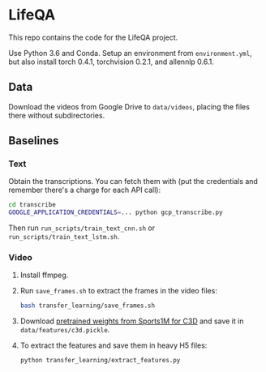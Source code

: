# LifeQA

This repo contains the code for the LifeQA project.

Use Python 3.6 and Conda. Setup an environment from `environment.yml`, but also install torch 0.4.1, torchvision 0.2.1,
and allennlp 0.6.1.

## Data

Download the videos from Google Drive to `data/videos`, placing the files there without subdirectories.

## Baselines

### Text

Obtain the transcriptions. You can fetch them with (put the credentials and remember there's a charge for each API
call):

```bash
cd transcribe
GOOGLE_APPLICATION_CREDENTIALS=... python gcp_transcribe.py
```

Then run `run_scripts/train_text_cnn.sh` or `run_scripts/train_text_lstm.sh`.

### Video

1. Install ffmpeg.
2. Run `save_frames.sh` to extract the frames in the video files:

    ```bash
    bash transfer_learning/save_frames.sh
    ```

3. Download [pretrained weights from Sports1M for C3D](http://imagelab.ing.unimore.it/files/c3d_pytorch/c3d.pickle)
and save it in `data/features/c3d.pickle`.
4. To extract the features and save them in heavy H5 files:

    ```bash
    python transfer_learning/extract_features.py
    ``` 
